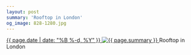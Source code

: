 ```yaml
---
layout: post
summary: 'Rooftop in London'
og_image: 828-1280.jpg
---
```


<p>
 <time>
  <a href="/828">
   {{ page.date | date: "%B %-d, %Y" }}
  </a>
 </time>
 <a href="/828">
  <img alt="{{ page.summary }}" data-taken="5/26/2019" sizes="(min-width: 700px) 50vw, calc(100vw - 2rem)" src="{{ site.assets_url }}/828-640.jpg" srcset="{{ site.assets_url }}/828-320.jpg 320w, {{ site.assets_url }}/828-640.jpg 640w, {{ site.assets_url }}/828-960.jpg 960w, {{ site.assets_url }}/828-1280.jpg 1280w"/>
 </a>
 <span>
  Rooftop in London
 </span>
</p>
